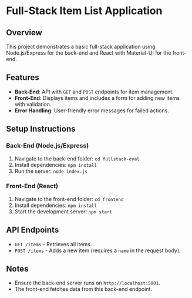 # Full-Stack Item List Application

## Overview
This project demonstrates a basic full-stack application using Node.js/Express for the back-end and React with Material-UI for the front-end.

## Features
- **Back-End**: API with `GET` and `POST` endpoints for item management.
- **Front-End**: Displays items and includes a form for adding new items with validation.
- **Error Handling**: User-friendly error messages for failed actions.

## Setup Instructions

### Back-End (Node.js/Express)
1. Navigate to the back-end folder: `cd fullstack-eval`
2. Install dependencies: `npm install`
3. Run the server: `node index.js`

### Front-End (React)
1. Navigate to the front-end folder: `cd frontend`
2. Install dependencies: `npm install`
3. Start the development server: `npm start`

## API Endpoints
- `GET /items` - Retrieves all items.
- `POST /items` - Adds a new item (requires a `name` in the request body).

## Notes
- Ensure the back-end server runs on `http://localhost:5001`.
- The front-end fetches data from this back-end endpoint.
